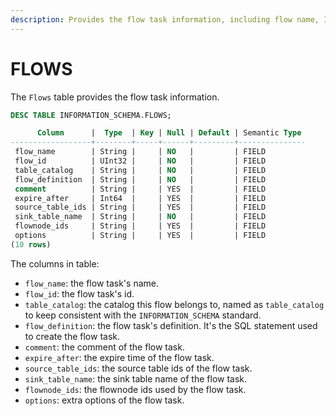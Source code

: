 ```yaml
---
description: Provides the flow task information, including flow name, ID, definition, source table IDs, sink table name, and other details.
---
```


# FLOWS
The `Flows` table provides the flow task information.

```sql
DESC TABLE INFORMATION_SCHEMA.FLOWS;
```

```sql
      Column      |  Type  | Key | Null | Default | Semantic Type 
------------------+--------+-----+------+---------+---------------
 flow_name        | String |     | NO   |         | FIELD
 flow_id          | UInt32 |     | NO   |         | FIELD
 table_catalog    | String |     | NO   |         | FIELD
 flow_definition  | String |     | NO   |         | FIELD
 comment          | String |     | YES  |         | FIELD
 expire_after     | Int64  |     | YES  |         | FIELD
 source_table_ids | String |     | YES  |         | FIELD
 sink_table_name  | String |     | NO   |         | FIELD
 flownode_ids     | String |     | YES  |         | FIELD
 options          | String |     | YES  |         | FIELD
(10 rows)
```

The columns in table:

* `flow_name`: the flow task's name.
* `flow_id`: the flow task's id.
* `table_catalog`: the catalog this flow belongs to, named as `table_catalog` to keep consistent with the `INFORMATION_SCHEMA` standard.
* `flow_definition`: the flow task's definition. It's the SQL statement used to create the flow task.
* `comment`: the comment of the flow task.
* `expire_after`: the expire time of the flow task.
* `source_table_ids`: the source table ids of the flow task.
* `sink_table_name`: the sink table name of the flow task.
* `flownode_ids`: the flownode ids used by the flow task.
* `options`: extra options of the flow task.